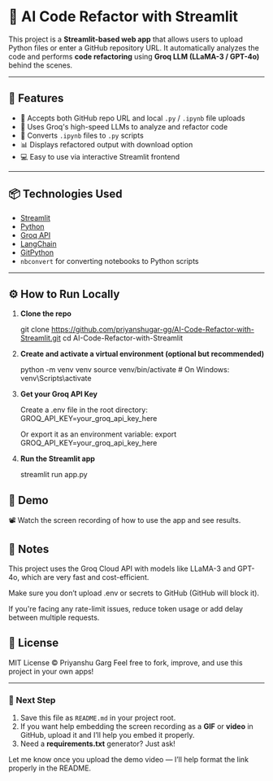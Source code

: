 # 🧠 AI Code Refactor with Streamlit

This project is a **Streamlit-based web app** that allows users to upload Python files or enter a GitHub repository URL. It automatically analyzes the code and performs **code refactoring** using **Groq LLM (LLaMA-3 / GPT-4o)** behind the scenes.

---

## 🚀 Features

- 🔗 Accepts both GitHub repo URL and local `.py` / `.ipynb` file uploads
- 🧠 Uses Groq's high-speed LLMs to analyze and refactor code
- 📁 Converts `.ipynb` files to `.py` scripts
- 📊 Displays refactored output with download option
- 💻 Easy to use via interactive Streamlit frontend

---

## 📦 Technologies Used

- [Streamlit](https://streamlit.io/)
- [Python](https://www.python.org/)
- [Groq API](https://groq.com/)
- [LangChain](https://www.langchain.com/)
- [GitPython](https://gitpython.readthedocs.io/)
- `nbconvert` for converting notebooks to Python scripts

---

## ⚙️ How to Run Locally

1. **Clone the repo**

   git clone https://github.com/priyanshugar-gg/AI-Code-Refactor-with-Streamlit.git
   cd AI-Code-Refactor-with-Streamlit
   
2. **Create and activate a virtual environment (optional but recommended)**

   python -m venv venv
   source venv/bin/activate    # On Windows: venv\Scripts\activate
   
3. **Get your Groq API Key**
   
   Create a .env file in the root directory:
   GROQ_API_KEY=your_groq_api_key_here
   
   Or export it as an environment variable:
   export GROQ_API_KEY=your_groq_api_key_here

4. **Run the Streamlit app**
  
   streamlit run app.py

## 🎥 Demo
📽️ Watch the screen recording of how to use the app and see results.

## 📌 Notes
This project uses the Groq Cloud API with models like LLaMA-3 and GPT-4o, which are very fast and cost-efficient.

Make sure you don’t upload .env or secrets to GitHub (GitHub will block it).

If you're facing any rate-limit issues, reduce token usage or add delay between multiple requests.

## 📄 License
MIT License © Priyanshu Garg
Feel free to fork, improve, and use this project in your own apps!

---

### 🔧 Next Step

1. Save this file as `README.md` in your project root.
2. If you want help embedding the screen recording as a **GIF** or **video** in GitHub, upload it and I’ll help you embed it properly.
3. Need a **requirements.txt** generator? Just ask!

Let me know once you upload the demo video — I’ll help format the link properly in the README.
